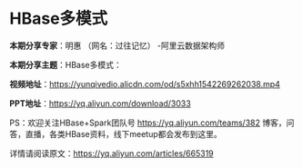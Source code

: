 # HBase多模式

**本期分享专家**：明惠 （网名：过往记忆） -阿里云数据架构师

**本期分享主题**：HBase多模式：

**视频地址**：https://yunqivedio.alicdn.com/od/s5xhh1542269262038.mp4

**PPT地址**：https://yq.aliyun.com/download/3033

PS：欢迎关注HBase+Spark团队号  https://yq.aliyun.com/teams/382 博客，问答，直播，各类HBase资料，线下meetup都会发布到这里。

详情请阅读原文：https://yq.aliyun.com/articles/665319
